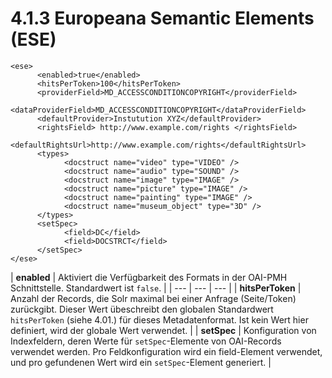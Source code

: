 # 4.1.3 Europeana Semantic Elements \(ESE\)

```markup
<ese>
      <enabled>true</enabled>
      <hitsPerToken>100</hitsPerToken>
      <providerField>MD_ACCESSCONDITIONCOPYRIGHT</providerField>
      <dataProviderField>MD_ACCESSCONDITIONCOPYRIGHT</dataProviderField>
      <defaultProvider>Instutution XYZ</defaultProvider>
      <rightsField> http://www.example.com/rights </rightsField>
      <defaultRightsUrl>http://www.example.com/rights</defaultRightsUrl>
      <types>
            <docstruct name="video" type="VIDEO" />
            <docstruct name="audio" type="SOUND" />
            <docstruct name="image" type="IMAGE" />
            <docstruct name="picture" type="IMAGE" />
            <docstruct name="painting" type="IMAGE" />
            <docstruct name="museum_object" type="3D" />
      </types>
      <setSpec>
            <field>DC</field>
            <field>DOCSTRCT</field>
      </setSpec>
</ese>
```



|  **enabled**  | Aktiviert die Verfügbarkeit des Formats in der OAI-PMH Schnittstelle. Standardwert ist `false`. |
| --- | --- | --- |
| **hitsPerToken**  | Anzahl der Records, die Solr maximal bei einer Anfrage \(Seite/Token\) zurückgibt. Dieser Wert übeschreibt den globalen Standardwert `hitsPerToken` \(siehe 4.01.\) für dieses Metadatenformat. Ist kein Wert hier definiert, wird der globale Wert verwendet. |
| **setSpec**  | Konfiguration von Indexfeldern, deren Werte für `setSpec`-Elemente von OAI-Records verwendet werden. Pro Feldkonfiguration wird ein field-Element verwendet, und pro gefundenen Wert wird ein `setSpec`-Element generiert. |

